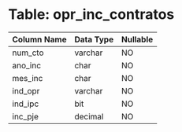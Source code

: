 # Table: opr_inc_contratos

| Column Name | Data Type | Nullable |
|-------------|-----------|----------|
| num_cto | varchar | NO |
| ano_inc | char | NO |
| mes_inc | char | NO |
| ind_opr | varchar | NO |
| ind_ipc | bit | NO |
| inc_pje | decimal | NO |

